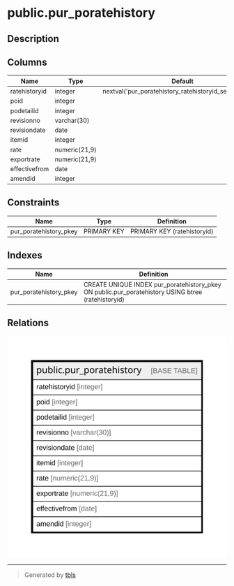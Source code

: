 # public.pur_poratehistory

## Description

## Columns

| Name | Type | Default | Nullable | Children | Parents | Comment |
| ---- | ---- | ------- | -------- | -------- | ------- | ------- |
| ratehistoryid | integer | nextval('pur_poratehistory_ratehistoryid_seq'::regclass) | false |  |  |  |
| poid | integer |  | true |  |  |  |
| podetailid | integer |  | true |  |  |  |
| revisionno | varchar(30) |  | true |  |  |  |
| revisiondate | date |  | true |  |  |  |
| itemid | integer |  | true |  |  |  |
| rate | numeric(21,9) |  | true |  |  |  |
| exportrate | numeric(21,9) |  | true |  |  |  |
| effectivefrom | date |  | true |  |  |  |
| amendid | integer |  | true |  |  |  |

## Constraints

| Name | Type | Definition |
| ---- | ---- | ---------- |
| pur_poratehistory_pkey | PRIMARY KEY | PRIMARY KEY (ratehistoryid) |

## Indexes

| Name | Definition |
| ---- | ---------- |
| pur_poratehistory_pkey | CREATE UNIQUE INDEX pur_poratehistory_pkey ON public.pur_poratehistory USING btree (ratehistoryid) |

## Relations

![er](public.pur_poratehistory.svg)

---

> Generated by [tbls](https://github.com/k1LoW/tbls)
